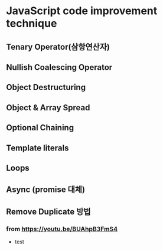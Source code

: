 # JavaScript code improvement technique

## Tenary Operator(삼항연산자)
## Nullish Coalescing Operator
## Object Destructuring
## Object & Array Spread 
## Optional Chaining
## Template literals
## Loops
## Async (promise 대체)
## Remove Duplicate 방법

### from https://youtu.be/BUAhpB3FmS4
* test
